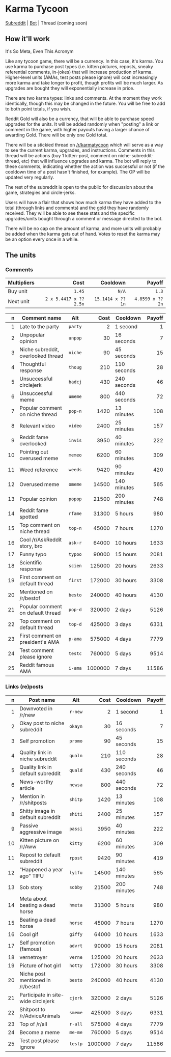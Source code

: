 # Karma Tycoon

[Subreddit](http://www.reddit.com/r/karmatycoon/) | [Bot](http://www.reddit.com/u/karma-tycoon/) | Thread (coming soon)

## How it'll work

It's So Meta, Even This Acronym

Like any tycoon game, there will be a currency. In this case, it's karma. You use karma to purchase post types (i.e. kitten pictures, reposts, sneaky referential comments, in-jokes) that will increase production of karma. Higher-level units (AMAs, test posts please ignore) will cost increasingly more karma and take longer to profit, though profits will be much larger. As upgrades are bought they will exponentially increase in price.

There are two karma types: links and comments. At the moment they work identically, though this may be changed in the future. You will be free to add to both point totals, if you wish.

Reddit Gold will also be a currency, that will be able to purchase speed upgrades for the units. It will be added randomly when "posting" a link or comment in the game, with higher payouts having a larger chance of awarding Gold. There will be only one Gold total.

There will be a stickied thread on [/r/karmatycoon](http://www.reddit.com/r/karmatycoon/) which will serve as a way to see the current karma, upgrades, and instructions. Comments in this thread will be actions (buy 1 kitten-post, comment on niche-subreddit-thread, etc) that will influence upgrades and karma. The bot will reply to these comments, indicating whether the action was successful or not (if the cooldown time of a post hasn't finished, for example). The OP will be updated very regularly.

The rest of the subreddit is open to the public for discussion about the game, strategies and circle-jerks.

Users will have a flair that shows how much karma they have added to the total (through links and comments) and the gold they have randomly received. They will be able to see these stats and the specific upgrades/units bought through a comment or message directed to the bot.

There will be no cap on the amount of karma, and more units will probably be added when the karma gets out of hand. Votes to reset the karma may be an option every once in a while.

## The units

### Comments

| Multipliers | Cost                   | Cooldown          | Payoff           |
|-------------|-----------------------:|------------------:|-----------------:|
| Buy unit    |                 `1.45` |             `N/A` |            `1.3` |
| Next unit   | `2 x 5.4417 x ?? 2.5n` | `15.1414 x ?? 1n` | `4.8599 x ?? 2n` |

| n  | Comment name                       | Alt     | Cost    | Cooldown    | Payoff |
|---:|------------------------------------|---------|--------:|-------------|-------:|
|  1 | Late to the party                  | `party` |       2 |    1 second |      1 |
|  2 | Unpopular opinion                  | `unpop` |      30 |  16 seconds |      7 |
|  3 | Niche subreddit, overlooked thread | `niche` |      90 |  45 seconds |     15 |
|  4 | Thoughtful response                | `thoug` |     210 | 110 seconds |     28 |
|  5 | Unsuccessful circlejerk            | `badcj` |     430 | 240 seconds |     46 |
|  6 | Unsuccessful meme                  | `umeme` |     800 | 440 seconds |     72 |
|  7 | Popular comment on niche thread    | `pop-n` |    1420 |  13 minutes |    108 |
|  8 | Relevant video                     | `video` |    2400 |  25 minutes |    157 |
|  9 | Reddit fame overlooked             | `invis` |    3950 |  40 minutes |    222 |
| 10 | Pointing out overused meme         | `memeo` |    6200 |  60 minutes |    309 |
| 11 | Weed reference                     | `weeds` |    9420 |  90 minutes |    420 |
| 12 | Overused meme                      | `omeme` |   14500 | 140 minutes |    565 |
| 13 | Popular opinion                    | `popop` |   21500 | 200 minutes |    748 |
| 14 | Reddit fame spotted                | `rfame` |   31300 |     5 hours |    980 |
| 15 | Top comment on niche thread        | `top-n` |   45000 |     7 hours |   1270 |
| 16 | Cool /r/AskReddit story, bro       | `ask-r` |   64000 |    10 hours |   1633 |
| 17 | Funny typo                         | `typoo` |   90000 |    15 hours |   2081 |
| 18 | Scientific response                | `scien` |  125000 |    20 hours |   2633 |
| 19 | First comment on default thread    | `first` |  172000 |    30 hours |   3308 |
| 20 | Mentioned on /r/bestof             | `besto` |  240000 |    40 hours |   4130 |
| 21 | Popular comment on default thread  | `pop-d` |  320000 |      2 days |   5126 |
| 22 | Top comment on default thread      | `top-d` |  425000 |      3 days |   6331 |
| 23 | First comment on president's AMA   | `p-ama` |  575000 |      4 days |   7779 |
| 24 | Test comment please ignore         | `testc` |  760000 |      5 days |   9514 |
| 25 | Reddit famous AMA                  | `i-ama` | 1000000 |      7 days |  11586 |

### Links (re)posts

| n  | Post name                           | Alt     | Cost    | Cooldown    | Payoff |
|---:|-------------------------------------|---------|--------:|-------------|-------:|
|  1 | Downvoted in /r/new                 | `r-new` |       2 |    1 second |      1 |
|  2 | Okay post to niche subreddit        | `okayn` |      30 |  16 seconds |      7 |
|  3 | Self promotion                      | `promo` |      90 |  45 seconds |     15 |
|  4 | Quality link in niche subreddit     | `qualn` |     210 | 110 seconds |     28 |
|  5 | Quality link in default subreddit   | `quald` |     430 | 240 seconds |     46 |
|  6 | News-worthy article                 | `newsa` |     800 | 440 seconds |     72 |
|  7 | Mention in /r/shitposts             | `shitp` |    1420 |  13 minutes |    108 |
|  8 | Shitty image in default subreddit   | `shiti` |    2400 |  25 minutes |    157 |
|  9 | Passive aggressive image            | `passi` |    3950 |  40 minutes |    222 |
| 10 | Kitten picture on /r/Aww            | `kitty` |    6200 |  60 minutes |    309 |
| 11 | Repost to default subreddit         | `rpost` |    9420 |  90 minutes |    419 |
| 12 | "Happened a year ago" TIFU          | `lyifu` |   14500 | 140 minutes |    565 |
| 13 | Sob story                           | `sobby` |   21500 | 200 minutes |    748 |
| 14 | Meta about beating a dead horse     | `hmeta` |   31300 |     5 hours |    980 |
| 15 | Beating a dead horse                | `horse` |   45000 |     7 hours |   1270 |
| 16 | Cool gif                            | `giffy` |   64000 |    10 hours |   1633 |
| 17 | Self promotion (famous)             | `advrt` |   90000 |    15 hours |   2081 |
| 18 | vernetroyer                         | `verne` |  125000 |    20 hours |   2633 |
| 19 | Picture of hot girl                 | `hotty` |  172000 |    30 hours |   3308 |
| 20 | Niche post mentioned in /r/bestof   | `besto` |  240000 |    40 hours |   4130 |
| 21 | Participate in site-wide circlejerk | `cjerk` |  320000 |      2 days |   5126 |
| 22 | Shitpost to /r/AdviceAnimals        | `smeme` |  425000 |      3 days |   6331 |
| 23 | Top of /r/all                       | `r-all` |  575000 |      4 days |   7779 |
| 24 | Become a meme                       | `me-me` |  760000 |      5 days |   9514 |
| 25 | Test post please ignore             | `testp` | 1000000 |      7 days |  11586 |
